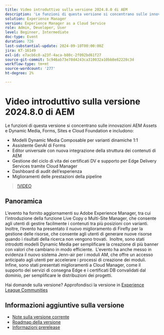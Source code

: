 ```yaml
---
title: Video introduttivo sulla versione 2024.8.0 di AEM
description: 'Le funzioni di questa versione si concentrano sulle innovazioni di AEM Assets e Dynamic Media, Forms, Sites e Cloud Foundation e includono: - Modelli Dynamic Media Composable per varianti dinamiche 1:1 Forms GenAI Assistant Universal Editor con nuova integrazione della struttura dei contenuti AEM​ Gestione del ciclo di vita dei certificati DV e supporto per Edge Delivery Services tramite Cloud Manager Experience Audit Dashboard Miglioramenti delle prestazioni della pipeline'
solution: Experience Manager
version: Experience Manager as a Cloud Service
role: Admin, Developer, User
level: Beginner, Intermediate
doc-type: Event
duration: 726
last-substantial-update: 2024-09-10T00:00:00Z
jira: KT-16149
exl-id: e7acb6c8-a23f-4aca-b80c-2f092bd61f27
source-git-commit: 5c946ab73e78d4243ca310032a10bb8e82228c3d
workflow-type: tm+mt
source-wordcount: '277'
ht-degree: 2%

---
```


# Video introduttivo sulla versione 2024.8.0 di AEM

Le funzioni di questa versione si concentrano sulle innovazioni AEM Assets e Dynamic Media, Forms, Sites e Cloud Foundation e includono:

* Modelli Dynamic Media Composable per varianti dinamiche 1:1
* Assistente GenAI di Forms
* Editor universale con nuova integrazione della struttura dei contenuti di AEM&#x200B;
* Gestione del ciclo di vita dei certificati DV e supporto per Edge Delivery Services tramite Cloud Manager
* Dashboard di audit dell’esperienza
* Miglioramenti delle prestazioni della pipeline

>[!VIDEO](https://video.tv.adobe.com/v/3433381/?learn=on)

## Panoramica

L’evento ha fornito aggiornamenti su Adobe Experience Manager, tra cui l’introduzione della funzione Live Copy o Multi-Site Manager, che consente agli utenti di gestire facilmente i contenuti tra più posizioni con varianti. &#x200B; Inoltre, l’evento ha presentato il nuovo miglioramento di Firefly per la gestione delle risorse, che consente agli utenti di generare nuove risorse quando i risultati della ricerca non vengono trovati. &#x200B; Inoltre, sono stati introdotti modelli Dynamic Media per semplificare la creazione di più banner con valori che cambiano in modo efficiente. &#x200B; L&#39;evento ha anche messo in evidenza il nuovo sistema Jenn-air per i moduli AM, che offre un accesso anticipato agli utenti per accelerare i processi di creazione dei moduli. &#x200B; Infine, sono stati presentati miglioramenti a Cloud Manager, come il supporto dei servizi di consegna Edge e i certificati DB convalidati dal dominio, per semplificare le distribuzioni dei progetti. &#x200B;

Hai domande sulla versione?  Approfondisci la versione in [Experience League Communities](https://adobe.ly/4egoWgm)

## Informazioni aggiuntive sulla versione

* [Note sulla versione corrente](https://experienceleague.adobe.com/docs/experience-manager-cloud-service/content/release-notes/home.html?lang=it)
* [Roadmap della versione](https://experienceleague.adobe.com/docs/experience-manager-release-information/aem-release-updates/update-releases-roadmap.html?lang=it)
* [Informazioni prerelease](https://experienceleague.adobe.com/docs/experience-manager-cloud-service/content/release-notes/prerelease.html)
